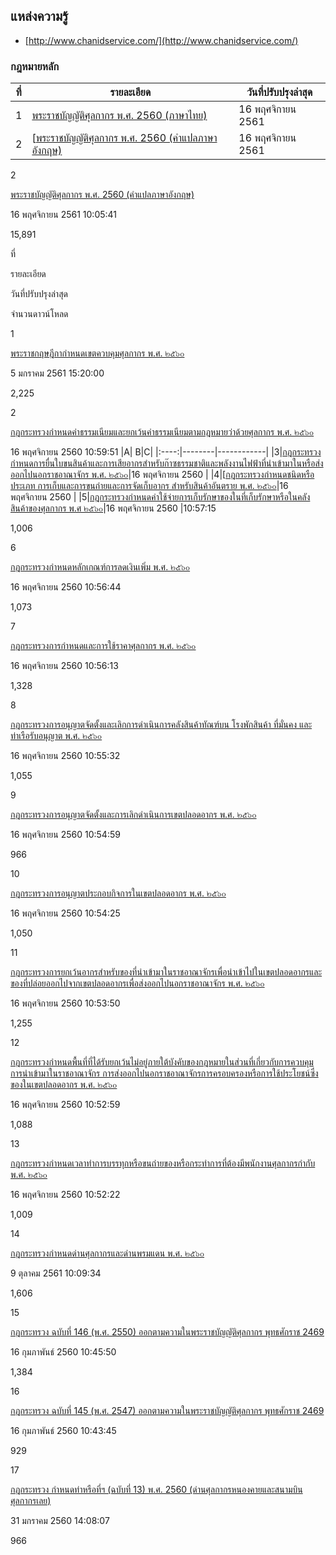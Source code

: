 

## แหล่งความรู้

-  [http://www.chanidservice.com/](http://www.chanidservice.com/)



### กฎหมายหลัก

| ที่ | รายละเอียด |วันที่ปรับปรุงล่าสุด |
|:----:|--------|------------|
| 1 | [พระราชบัญญัติศุลกากร พ.ศ. 2560 (ภาษาไทย)](http://www.customs.go.th/cont_strc_download.php?lang=th&top_menu=menu_homepage&current_id=14223132414a505f46464b4c464b4d)|16 พฤศจิกายน 2561|
| 2 | [[พระราชบัญญัติศุลกากร พ.ศ. 2560 (คำแปลภาษาอังกฤษ)](http://www.customs.go.th/cont_strc_download.php?lang=th&top_menu=menu_homepage&current_id=14223132414b505f4d464a4f464b46)|16 พฤศจิกายน 2561|





2

[พระราชบัญญัติศุลกากร พ.ศ. 2560 (คำแปลภาษาอังกฤษ)](http://www.customs.go.th/cont_strc_download.php?lang=th&top_menu=menu_homepage&current_id=14223132414b505f4d464a4f464b46)

16 พฤศจิกายน 2561 10:05:41

15,891

  

ที่

รายละเอียด

วันที่ปรับปรุงล่าสุด

จำนวนดาวน์โหลด

1

[พระราชกฤษฎีกากำหนดเขตควบคุมศุลกากร พ.ศ. ๒๕๖๐](http://www.customs.go.th/cont_strc_download.php?lang=th&top_menu=menu_homepage&current_id=14223132414c505f46464b4d464b46)

5 มกราคม 2561 15:20:00

2,225

2

[กฎกระทรวงกำหนดค่าธรรมเนียมและยกเว้นค่าธรรมเนียมตามกฎหมายว่าด้วยศุลกากร พ.ศ. ๒๕๖๐](http://www.customs.go.th/cont_strc_download.php?lang=th&top_menu=menu_homepage&current_id=14223132414b505f4c464a4f464b49)

16 พฤศจิกายน 2560 10:59:51
|A| B|C|
|:----:|--------|------------|
|3|[กฎกระทรวงกำหนดการยื่นใบขนสินค้าและการเสียอากรสำหรับก๊าซธรรมชาติและพลังงานไฟฟ้าที่นำเข้ามาในหรือส่งออกไปนอกราชอาณาจักร พ.ศ. ๒๕๖๐](http://www.customs.go.th/cont_strc_download.php?lang=th&top_menu=menu_homepage&current_id=14223132414b505f4c464a4f464b48)|16 พฤศจิกายน 2560 |
|4|[[กฎกระทรวงกำหนดชนิดหรือประเภท การเก็บและการขนถ่ายและการจัดเก็บอากร สำหรับสินค้าอันตราย พ.ศ. ๒๕๖๐](http://www.customs.go.th/cont_strc_download.php?lang=th&top_menu=menu_homepage&current_id=14223132414b505f4c464a4f464b47)|16 พฤศจิกายน 2560 |
|5|[กฎกระทรวงกำหนดค่าใช้จ่ายการเก็บรักษาของในที่เก็บรักษาหรือในคลังสินค้าของศุลกากร พ.ศ ๒๕๖๐](http://www.customs.go.th/cont_strc_download.php?lang=th&top_menu=menu_homepage&current_id=14223132414b505f4c464a4f464b46)|16 พฤศจิกายน 2560 |10:57:15

1,006

6

[กฎกระทรวงกำหนดหลักเกณฑ์การลดเงินเพิ่ม พ.ศ. ๒๕๖๐](http://www.customs.go.th/cont_strc_download.php?lang=th&top_menu=menu_homepage&current_id=14223132414b505f4c464a4f464a4f)

16 พฤศจิกายน 2560 10:56:44

1,073

7

[กฎกระทรวงการกำหนดและการใช้ราคาศุลกากร พ.ศ. ๒๕๖๐](http://www.customs.go.th/cont_strc_download.php?lang=th&top_menu=menu_homepage&current_id=14223132414b505f4c464a4f464a4e)

16 พฤศจิกายน 2560 10:56:13

1,328

8

[กฎกระทรวงการอนุญาตจัดตั้งและเลิกการดำเนินการคลังสินค้าทัณฑ์บน โรงพักสินค้า ที่มั่นคง และท่าเรือรับอนุญาต พ.ศ. ๒๕๖๐](http://www.customs.go.th/cont_strc_download.php?lang=th&top_menu=menu_homepage&current_id=14223132414b505f4c464a4e464b4c)

16 พฤศจิกายน 2560 10:55:32

1,055

9

[กฎกระทรวงการอนุญาตจัดตั้งและการเลิกดำเนินการเขตปลอดอากร พ.ศ. ๒๕๖๐](http://www.customs.go.th/cont_strc_download.php?lang=th&top_menu=menu_homepage&current_id=14223132414b505f4c464a4e464b4b)

16 พฤศจิกายน 2560 10:54:59

966

10

[กฎกระทรวงการอนุญาตประกอบกิจการในเขตปลอดอากร พ.ศ. ๒๕๖๐](http://www.customs.go.th/cont_strc_download.php?lang=th&top_menu=menu_homepage&current_id=14223132414b505f4c464a4e464b4a)

16 พฤศจิกายน 2560 10:54:25

1,050

11

[กฎกระทรวงการยกเว้นอากรสำหรับของที่นำเข้ามาในราชอาณาจักรเพื่อนำเข้าไปในเขตปลอดอากรและของที่ปล่อยออกไปจากเขตปลอดอากรเพื่อส่งออกไปนอกราชอาณาจักร พ.ศ. ๒๕๖๐](http://www.customs.go.th/cont_strc_download.php?lang=th&top_menu=menu_homepage&current_id=14223132414b505f4c464a4e464b49)

16 พฤศจิกายน 2560 10:53:50

1,255

12

[กฎกระทรวงกำหนดพื้นที่ที่ได้รับยกเว้นไม่อยู่ภายใต้บังคับของกฎหมายในส่วนที่เกี่ยวกับการควบคุมการนำเข้ามาในราชอาณาจักร การส่งออกไปนอกราชอาณาจักรการครอบครองหรือการใช้ประโยชน์ซึ่งของในเขตปลอดอากร พ.ศ. ๒๕๖๐](http://www.customs.go.th/cont_strc_download.php?lang=th&top_menu=menu_homepage&current_id=14223132414b505f4c464a4e464b48)

16 พฤศจิกายน 2560 10:52:59

1,088

13

[กฎกระทรวงกำหนดเวลาทำการบรรทุกหรือขนถ่ายของหรือกระทำการที่ต้องมีพนักงานศุลกากรกำกับ พ.ศ. ๒๕๖๐](http://www.customs.go.th/cont_strc_download.php?lang=th&top_menu=menu_homepage&current_id=14223132414b505f4c464a4e464b47)

16 พฤศจิกายน 2560 10:52:22

1,009

14

[กฎกระทรวงกำหนดด่านศุลกากรและด่านพรมแดน พ.ศ. ๒๕๖๐](http://www.customs.go.th/cont_strc_download.php?lang=th&top_menu=menu_homepage&current_id=14223132414b505f4c464a4e464b46)

9 ตุลาคม 2561 10:09:34

1,606

15

[กฎกระทรวง ฉบับที่ 146 (พ.ศ. 2550) ออกตามความในพระราชบัญญัติศุลกากร พุทธศักราช 2469](http://www.customs.go.th/cont_strc_download.php?lang=th&top_menu=menu_homepage&current_id=142231324149505f4a464b4a464b48)

16 กุมภาพันธ์ 2560 10:45:50

1,384

16

[กฎกระทรวง ฉบับที่ 145 (พ.ศ. 2547) ออกตามความในพระราชบัญญัติศุลกากร พุทธศักราช 2469](http://www.customs.go.th/cont_strc_download.php?lang=th&top_menu=menu_homepage&current_id=142231324149505f4a464b4a464b47)

16 กุมภาพันธ์ 2560 10:43:45

929

17

[กฎกระทรวง กำหนดท่าหรือที่ฯ (ฉบับที่ 13) พ.ศ. 2560 (ด่านศุลกากรหนองคายและสนามบินศุลกากรเลย)](http://www.customs.go.th/cont_strc_download.php?lang=th&top_menu=menu_homepage&current_id=142231324149505f49464b4c464a4e)

31 มกราคม 2560 14:08:07

966
<!--stackedit_data:
eyJoaXN0b3J5IjpbMTM1NDg2MzUyNSwtMTE2MjAwMzY1MSw4OD
Q1MDExODEsOTYyNDU5ODUzXX0=
-->